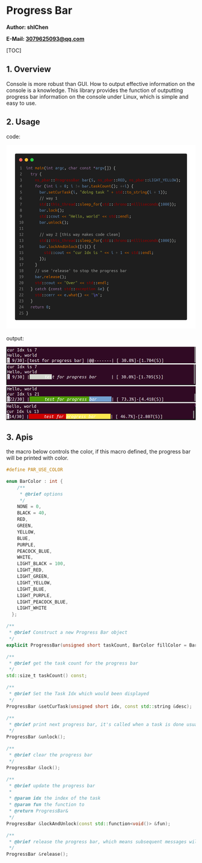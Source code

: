 # Progress Bar

**Author: shlChen**

**E-Mail: 3079625093@qq.com**

[TOC]

## 1. Overview

Console is more robust than GUI. How to output effective information on the console is a knowledge. This library provides the function of outputting progress bar information on the console under Linux, which is simple and easy to use.

## 2. Usage

code:

<img src="./output/code.png">

output:

<img src="./output/charset.png">

<img src="./output/default.png">

<img src="./output/green_light_blue.png">

<img src="./output/red_light_yellow.png">

## 3. Apis

the macro below controls the color, if this macro defined, the progress bar will be printed with color.

```cpp
#define PAR_USE_COLOR
```

```cpp
enum BarColor : int {
    /**
     * @brief options
     */
    NONE = 0,
    BLACK = 40,
    RED,
    GREEN,
    YELLOW,
    BLUE,
    PURPLE,
    PEACOCK_BLUE,
    WHITE,
    LIGHT_BLACK = 100,
    LIGHT_RED,
    LIGHT_GREEN,
    LIGHT_YELLOW,
    LIGHT_BLUE,
    LIGHT_PURPLE,
    LIGHT_PEACOCK_BLUE,
    LIGHT_WHITE
  };
```

```cpp
/**
 * @brief Construct a new Progress Bar object
 */
explicit ProgressBar(unsigned short taskCount, BarColor fillColor = BarColor::WHITE, BarColor emptyColor = BarColor::NONE, std::ostream &os = std::clog);
```

```cpp
/**
 * @brief get the task count for the progress bar
 */
std::size_t taskCount() const;
```

```cpp
/**
 * @brief Set the Task Idx which would been displayed
 */
ProgressBar &setCurTask(unsigned short idx, const std::string &desc);
```

```cpp
/**
 * @brief print next progress bar, it's called when a task is done usually
 */
ProgressBar &unlock();
```

```cpp
/**
 * @brief clear the progress bar
 */
ProgressBar &lock();
```

```cpp
/**
 * @brief update the progress bar
 *
 * @param idx the index of the task
 * @param fun the function to
 * @return ProgressBar&
 */
ProgressBar &lockAndUnlock(const std::function<void()> &fun);
```

```cpp
/**
 * @brief release the progress bar, which means subsequent messages will be printed below the progress bar
 */
ProgressBar &release();
```


